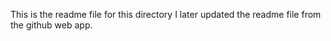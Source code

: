 This is the readme file for this directory
I later updated the readme file from the github web app.

